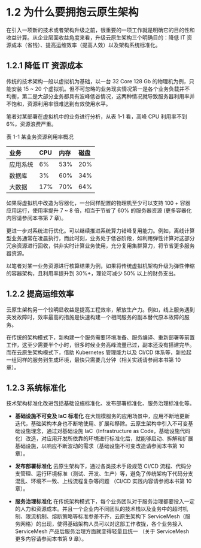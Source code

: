 # 1.2 为什么要拥抱云原生架构

在引入一项新的技术或者架构升级之前，很重要的一项工作就是明确它的目的性和收益计算。从企业层面收益角度来看，升级云原生架构三个明确目的：降低 IT 资源成本（省钱）、提高运维效率（提高人效）以及架构系统标准化。

## 1.2.1 降低 IT 资源成本

传统的技术架构一般以虚拟机为基础，以一台 32 Core 128 Gb 的物理机为例，只能安装 15 ~ 20 个虚拟机。但不可忽略的业务现实情况第一是各个业务负载并不均衡，第二是大部分业务都具有波峰低谷情况，这两种情况就导致服务器利用率并不饱和，资源利用率很难达到有效使用水平。

笔者对某部署在虚拟机中的业务进行分析，从表 1-1 看，高峰 CPU 利用率不到 6%，资源浪费严重。

表 1-1 某业务资源利用率概况

| 业务 | CPU | 内存| 磁盘 |
|:--|:--|:--|:--|
| 应用系统 | 6% | 53% | 20% |
| 数据库| 3% |  60% |  34% |
| 大数据| 17% |  70% |  64% |

如果将虚拟机中改造为容器化，一台同样配置的物理机至少可以支持 100 + 容器应用运行，使用率提升 7 ~ 8 倍，相当于节省了 60% 的服务器资源 (更多容器化内容请参阅本书第 7 章)。

更进一步对系统进行优化。可以继续推进系统算力错峰复用能力。例如，离线计算型业务通常在凌晨执行，而此时刻，业务处于低谷阶段，如利用弹性计算对这部分冗余资源进行回收，供非实时计算业务使用，充分复用集群算力，将节省更多服务器资源。

以笔者对某一业务资源进行核算结果为例，如果将传统虚拟机架构升级为弹性伸缩的容器架构，且利用率提升到 30%+，理论可减少 50% 以上的财务支出。

## 1.2.2 提高运维效率

云原生架构另一个较明显收益是提高工程效率，解放生产力。例如，线上服务遇到突发故障时，效率最高的措施是快速构建一个相同服务的副本替代原本故障的服务。

在传统的架构模式下，新构建一个服务需要环境准备、服务编译、重新部署等前置工作，这至少需要半个小时，很多时候业务高峰流量已过，副本还没有搭建完毕。而在云原生架构模式下，借助 Kubernetes 管理能力以及 CI/CD 体系等，新拉起一组同样的服务到生成环境，最快只需要几分钟（相关实践请参阅本书第 10 章）。

## 1.2.3 系统标准化

技术架构标准化改进包括基础设施标准化、发布部署标准化、服务治理标准化等。

- **基础设施不可变及 IaC 标准化** 在大规模服务的应用场景中，应用不断地更新迭代，基础架构本身也不断地使用、扩展和移除。云原生架构中引入不可变基础设施理念，通过对基础设施 IaC（Infrastructure as Code，基础设施代码化）改造，对应用开发所依靠的环境进行标准化后，就能够启动、拆解和扩展基础设施，以响应不断波动的需求（基础设施不可变改造请参阅本书第 10 章）。

- **发布部署标准化** 云原生架构下，通过各类技术手段规范 CI/CD 流程、代码分支管理、运行环境标准（测试、开发、生产）等，避免了传统架构下代码分支混乱、环境不一致、上线流程复杂等问题 （CI/CD 实践内容请参阅本书第 10 章）。

- **服务治理标准化** 在传统架构模式下，每个业务团队对于服务治理都要投入一定的人力和资源成本。并且一个企业内不同团队的技术栈以及业务中的超时机制、限流机制、熔断策略等标准参差不齐，云原生架构下 ServiceMesh（服务网格）的出现，使得基础架构人员可以对这部工作收拢，各个业务接入 ServiceMesh 产品后服务治理方面就变得轻量且统一 （关于 ServiceMesh 更多内容请参阅本书第 9 章）。